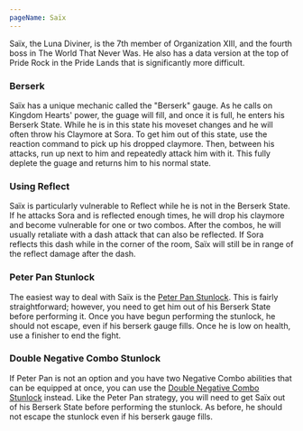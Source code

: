 ```yaml
---
pageName: Saïx
---
```


Saïx, the Luna Diviner, is the 7th member of Organization XIII, and the fourth boss in The World That Never Was.  He also has a data version at the top of Pride Rock in the Pride Lands that is significantly more difficult.

### Berserk
Saïx has a unique mechanic called the "Berserk" gauge.  As he calls on Kingdom Hearts' power, the guage will fill, and once it is full, he enters his Berserk State.  While he is in this state his moveset changes and he will often throw his Claymore at Sora.  To get him out of this state, use the reaction command to pick up his dropped claymore.  Then, between his attacks, run up next to him and repeatedly attack him with it.  This fully deplete the guage and returns him to his normal state.

### Using Reflect
Saïx is particularly vulnerable to Reflect while he is not in the Berserk State.  If he attacks Sora and is reflected enough times, he will drop his claymore and become vulnerable for one or two combos.  After the combos, he will usually retaliate with a dash attack that can also be reflected.  If Sora reflects this dash while in the corner of the room, Saïx will still be in range of the reflect damage after the dash.

### Peter Pan Stunlock
The easiest way to deal with Saïx is the [Peter Pan Stunlock](/general-tips/peter-pan-stunlock/).  This is fairly straightforward; however, you need to get him out of his Berserk State before performing it.  Once you have begun performing the stunlock, he should not escape, even if his berserk gauge fills.  Once he is low on health, use a finisher to end the fight.

### Double Negative Combo Stunlock
If Peter Pan is not an option and you have two Negative Combo abilities that can be equipped at once, you can use the [Double Negative Combo Stunlock](/general-tips/double-negative-combo-stunlock) instead.  Like the Peter Pan strategy, you will need to get Saïx out of his Berserk State before performing the stunlock.  As before, he should not escape the stunlock even if his berserk gauge fills.
